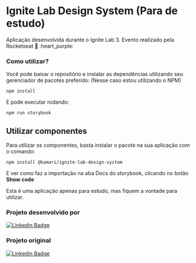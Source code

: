 # Ignite Lab Design System (Para de estudo)

Aplicação desenvolvida durante o Ignite Lab 3.
Evento realizado pela Rocketseat :rocket: :heart_purple:

### Como utilizar?

Você pode baixar o repositório e instalar as dependências utilizando seu gerenciador de pacotes preferido: (Nesse caso estou utilizando o NPM)

`npm install`

E pode executar rodando:

`npm run storybook`


## Utilizar componentes

Para utilizar os componentes, basta instalar o pacote na sua aplicação com o comando:

`npm install @kamari/ignite-lab-design-system`

E ver como faz a importação na aba Docs do storybook, clicando no botão **Show code**

Esta é uma aplicação apenas para estudo, mas fiquem a vontade para utilizar.

### **Projeto desenvolvido por**
[![Linkedin Badge](https://img.shields.io/badge/-Joilson%20M%20S%20Lopes-9466FF?style=flat-square&logo=Linkedin&logoColor=white&link=https://www.linkedin.com/in/joilsonmslopes/)](https://www.linkedin.com/in/joilsonmslopes/)
### **Projeto original**
[![Linkedin Badge](https://img.shields.io/badge/-Rocketseat-9466FF?style=flat-square&logo=Linkedin&logoColor=white&link=https://www.linkedin.com/school/rocketseat/)](https://www.linkedin.com/school/rocketseat/)